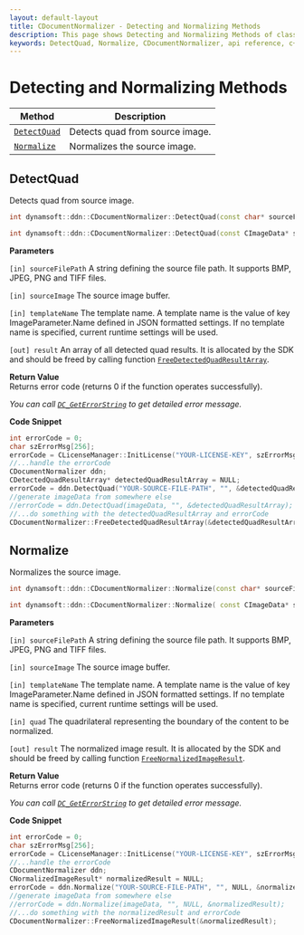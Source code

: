 ```yaml
---
layout: default-layout
title: CDocumentNormalizer - Detecting and Normalizing Methods
description: This page shows Detecting and Normalizing Methods of class CDocumentNormalizer of Dynamsoft Document Normalizer SDK C++ Edition.
keywords: DetectQuad, Normalize, CDocumentNormalizer, api reference, c++
---
```


# Detecting and Normalizing Methods

| Method               | Description |
|----------------------|-------------|
| [`DetectQuad`](#detectquad) | Detects quad from source image. |
| [`Normalize`](#normalize) | Normalizes the source image. |

## DetectQuad

Detects quad from source image.

```cpp
int dynamsoft::ddn::CDocumentNormalizer::DetectQuad(const char* sourceFilePath, const char* templateName, CDetectedQuadResultArray** result)

int dynamsoft::ddn::CDocumentNormalizer::DetectQuad(const CImageData* sourceImage, const char* templateName, CDetectedQuadResultArray** result)

```

**Parameters**

`[in] sourceFilePath` A string defining the source file path. It supports BMP, JPEG, PNG and TIFF files.

`[in] sourceImage` The source image buffer.

`[in] templateName` The template name. A template name is the value of key ImageParameter.Name defined in JSON formatted settings. If no template name is specified, current runtime settings will be used.

`[out] result` An array of all detected quad results. It is allocated by the SDK and should be freed by calling function [`FreeDetectedQuadResultArray`](document-normalizer-result.md#freedetectedquadresultarray).

**Return Value**  
Returns error code (returns 0 if the function operates successfully).

*You can call [`DC_GetErrorString`](document-normalizer-general.md#dc_geterrorstring) to get detailed error message.*

**Code Snippet**

```cpp
int errorCode = 0;
char szErrorMsg[256];
errorCode = CLicenseManager::InitLicense("YOUR-LICENSE-KEY", szErrorMsg, 256);
//...handle the errorCode
CDocumentNormalizer ddn;
CDetectedQuadResultArray* detectedQuadResultArray = NULL;
errorCode = ddn.DetectQuad("YOUR-SOURCE-FILE-PATH", "", &detectedQuadResultArray);
//generate imageData from somewhere else
//errorCode = ddn.DetectQuad(imageData, "", &detectedQuadResultArray);
//...do something with the detectedQuadResultArray and errorCode
CDocumentNormalizer::FreeDetectedQuadResultArray(&detectedQuadResultArray);
```

## Normalize

Normalizes the source image.

```cpp
int dynamsoft::ddn::CDocumentNormalizer::Normalize(const char* sourceFilePath, const char* templateName, const CQuadrilateral* quad, CNormalizedImageResult** result)

int dynamsoft::ddn::CDocumentNormalizer::Normalize( const CImageData* sourceImage, const char* templateName, const CQuadrilateral* quad, CNormalizedImageResult ** result)

```

**Parameters**

`[in] sourceFilePath` A string defining the source file path. It supports BMP, JPEG, PNG and TIFF files.

`[in] sourceImage` The source image buffer.

`[in] templateName` The template name. A template name is the value of key ImageParameter.Name defined in JSON formatted settings. If no template name is specified, current runtime settings will be used.

`[in] quad` The quadrilateral representing the boundary of the content to be normalized.

`[out] result` The normalized image result. It is allocated by the SDK and should be freed by calling function [`FreeNormalizedImageResult`](document-normalizer-result.md#freenormalizedimageresult).

**Return Value**  
Returns error code (returns 0 if the function operates successfully).

*You can call [`DC_GetErrorString`](document-normalizer-general.md#dc_geterrorstring) to get detailed error message.*

**Code Snippet**

```cpp
int errorCode = 0;
char szErrorMsg[256];
errorCode = CLicenseManager::InitLicense("YOUR-LICENSE-KEY", szErrorMsg, 256);
//...handle the errorCode
CDocumentNormalizer ddn;
CNormalizedImageResult* normalizedResult = NULL;
errorCode = ddn.Normalize("YOUR-SOURCE-FILE-PATH", "", NULL, &normalizedResult);
//generate imageData from somewhere else
//errorCode = ddn.Normalize(imageData, "", NULL, &normalizedResult);
//...do something with the normalizedResult and errorCode
CDocumentNormalizer::FreeNormalizedImageResult(&normalizedResult);
```
